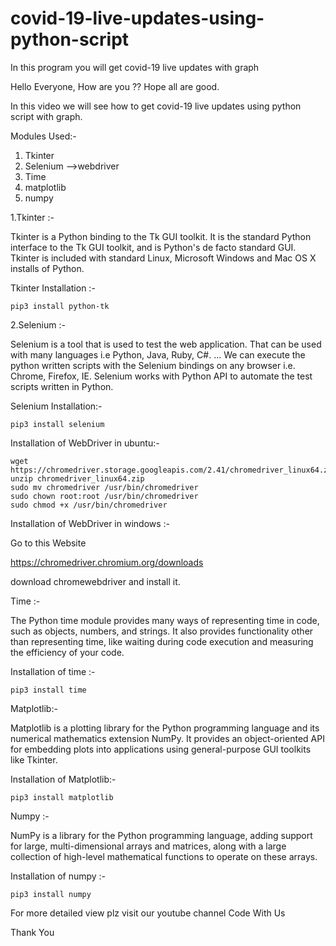 # covid-19-live-updates-using-python-script
In this program you will get covid-19 live updates with graph

Hello Everyone, How are you ??
Hope all are good.

In this video we will see how to get covid-19 live updates using python script with graph.

Modules Used:-
1.  Tkinter
2. Selenium -->webdriver
3. Time
4. matplotlib
5. numpy

1.Tkinter :-
		
   Tkinter is a Python binding to the Tk GUI toolkit. It is the standard Python interface to the Tk GUI toolkit, and is Python's de facto standard GUI. Tkinter is included with standard Linux, Microsoft Windows and Mac OS X installs of Python.

Tkinter Installation :-
	
    pip3 install python-tk

2.Selenium :-
	
  Selenium is a tool that is used to test the web application. That can be used with many languages i.e Python, Java, Ruby, C#. ... We can execute the python written scripts with the Selenium bindings on any browser i.e. Chrome, Firefox, IE. Selenium works with Python API to automate the test scripts written in Python.

Selenium Installation:-
	
    pip3 install selenium

Installation of WebDriver in ubuntu:-

    wget https://chromedriver.storage.googleapis.com/2.41/chromedriver_linux64.zip    
    unzip chromedriver_linux64.zip
    sudo mv chromedriver /usr/bin/chromedriver
    sudo chown root:root /usr/bin/chromedriver
    sudo chmod +x /usr/bin/chromedriver

Installation of WebDriver in windows :-

Go to this Website

https://chromedriver.chromium.org/downloads

download chromewebdriver and install it.


Time :-
		
   The Python time module provides many ways of representing time in code, such as objects, numbers, and strings. It also provides functionality other than representing time, like waiting during code execution and measuring the efficiency of your code.

Installation of time :-
    
    pip3 install time

Matplotlib:-
		
   Matplotlib is a plotting library for the Python programming language and its numerical mathematics extension NumPy. It provides an object-oriented API for embedding plots into applications using general-purpose GUI toolkits like Tkinter.

Installation of Matplotlib:-
    
    pip3 install matplotlib


Numpy :-
	
  NumPy is a library for the Python programming language, adding support for large, multi-dimensional arrays and matrices, along with a large collection of high-level mathematical functions to operate on these arrays.
  
Installation of numpy :-
  
    pip3 install numpy
    
    
For more detailed view plz visit our youtube channel Code With Us

Thank You
    
    
    
